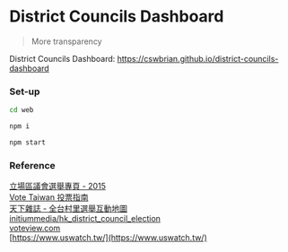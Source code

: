 # District Councils Dashboard

> More transparency

District Councils Dashboard:
https://cswbrian.github.io/district-councils-dashboard

### Set-up

```bash
cd web

npm i

npm start
```

### Reference

[立場區議會選舉專頁 - 2015](https://dce2015.thestandnews.com)  
[Vote Taiwan 投票指南](https://councils.g0v.tw)  
[天下雜誌 - 全台村里選舉互動地圖](https://web.cw.com.tw/election2018)  
[initiummedia/hk_district_council_election](https://github.com/initiummedia/hk_district_council_election)  
[voteview.com](https://voteview.com/)  
[https://www.uswatch.tw/](https://www.uswatch.tw/)  
